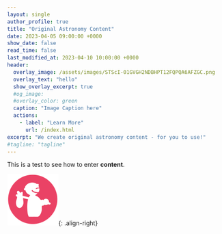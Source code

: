 ```yaml
---
layout: single
author_profile: true
title: "Original Astronomy Content"
date: 2023-04-05 09:00:00 +0000
show_date: false
read_time: false
last_modified_at: 2023-04-10 10:00:00 +0000
header:
  overlay_image: /assets/images/STScI-01GVGH2NDBHPT12FQPQA6AFZGC.png
  overlay_text: "hello"
  show_overlay_excerpt: true
  #og_image:
  #overlay_color: green
  caption: "Image Caption here"
  actions:
    - label: "Learn More"
      url: /index.html
excerpt: "We create original astronomy content - for you to use!"
#tagline: "tagline"
---
```


This is a test to see how to enter **content**.

![An image](/assets/images/pixel_tracker_logo_120px.jpg){: .align-right}

